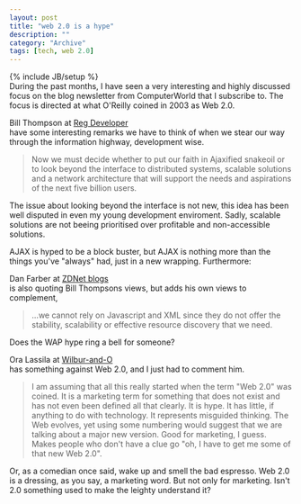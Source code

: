 ```yaml
--- 
layout: post 
title: "web 2.0 is a hype"
description: ""
category: "Archive"
tags: [tech, web 2.0]
---
```

{% include JB/setup %}  
During the past months, I have seen a very interesting and highly discussed focus on the blog newsletter from ComputerWorld that I subscribe to. The focus is directed at what O'Reilly coined in 2003 as Web 2.0.

Bill Thompson at <a href="http://www.regdeveloper.co.uk/2006/11/25/forward_to_the_distributed_revolution/">Reg Developer</a> <br/> have some interesting remarks we have to think of when we stear our way through the information highway, development wise.

>Now we must decide whether to put our faith in Ajaxified snakeoil or to look beyond the interface to distributed systems, scalable solutions and a network architecture that will support the needs and aspirations of the next five billion users.

The issue about looking beyond the interface is not new, this idea has been well disputed in even my young development enviroment. Sadly, scalable solutions are not beeing prioritised over profitable and non-accessible solutions.

AJAX is hyped to be a block buster, but AJAX is nothing more than the things you've "always" had, just in a new wrapping. Furthermore:

Dan Farber at <a href="http://blogs.zdnet.com/BTL/?p=4004">ZDNet blogs</a> <br/> is also quoting Bill Thompsons views, but adds his own views to complement, 

>...we cannot rely on Javascript and XML since they do not offer the stability, scalability or effective resource discovery that we need.

Does the WAP hype ring a bell for someone?

Ora Lassila at <a href="http://www.lassila.org/blog/archive/2006/11/i_dont_mean_to_1.html">Wilbur-and-O</a> <br/> has something against Web 2.0, and I just had to comment him.

>I am assuming that all this really started when the term "Web 2.0" was coined. It is a marketing term for something that does not exist and has not even been defined all that clearly. It is hype. It has little, if anything to do with technology. It represents misguided thinking. The Web evolves, yet using some numbering would suggest that we are talking about a major new version. Good for marketing, I guess. Makes people who don't have a clue go "oh, I have to get me some of that new Web 2.0".

Or, as a comedian once said, wake up and smell the bad espresso. Web 2.0 is a dressing, as you say, a marketing word. But not only for marketing. Isn't 2.0 something used to make the leighty understand it?
